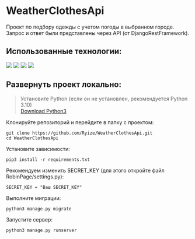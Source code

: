 # WeatherClothesApi
Проект по подбору одежды с учетом погоды в выбранном городе. Запрос и ответ были представлены через API (от DjangoRestFramework).

## Использованные технологии: 


![](https://img.shields.io/badge/Python-3776AB?style=for-the-badge&logo=python&logoColor=white)
![](https://img.shields.io/badge/Django-092E20?style=for-the-badge&logo=django&logoColor=white)
![](https://img.shields.io/badge/DJANGO-REST-ff1709?style=for-the-badge&logo=django&logoColor=white&color=ff1709&labelColor=gray)
![](https://img.shields.io/badge/SQLite-07405E?style=for-the-badge&logo=sqlite&logoColor=white)

## Развернуть проект локально:

> Установите Python (если он не установлен, рекомендуется Python 3.10)<br>
> [Download Python3](https://www.python.org/downloads/)

Клонируйте репозиторий и перейдите в папку с проектом:
```
git clone https://github.com/Ryize/WeatherClothesApi.git
cd WeatherClothesApi
```

Установите зависимости:
```
pip3 install -r requirements.txt
```

Рекомендуем изменить SECRET_KEY (для этого откройте файл RobinPage/settings.py):
```
SECRET_KEY = "Ваш SECRET_KEY"
```

Выполните миграции:
```
python3 manage.py migrate
```

Запустите сервер:
```
python3 manage.py runserver
```
